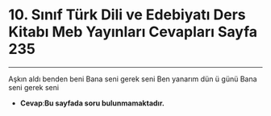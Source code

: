 # 10. Sınıf Türk Dili ve Edebiyatı Ders Kitabı Meb Yayınları Cevapları Sayfa 235

---

Aşkın aldı benden beni Bana seni gerek seni Ben yanarım dün ü günü Bana seni gerek seni

-   **Cevap**:**Bu sayfada soru bulunmamaktadır.**